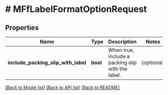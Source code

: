 # # MFfLabelFormatOptionRequest

## Properties

Name | Type | Description | Notes
------------ | ------------- | ------------- | -------------
**include_packing_slip_with_label** | **bool** | When true, include a packing slip with the label. | [optional]

[[Back to Model list]](../../README.md#models) [[Back to API list]](../../README.md#endpoints) [[Back to README]](../../README.md)
